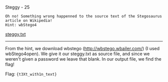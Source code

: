 Steggy - 25

	Oh no! Something wrong happenned to the source text of the Stegosaurus article on Wikipedia!
	Hint: wbStego4

[steggy.txt](steggy.txt)

---------
From the hint, we download wbstego (http://wbstego.wbailer.com/) (I used wbStego4open). We give it our steggy.txt as source file, and since we weren't given a password we leave that blank. In our output file, we find the flag!


Flag: `{t3Xt_with1n_text}`